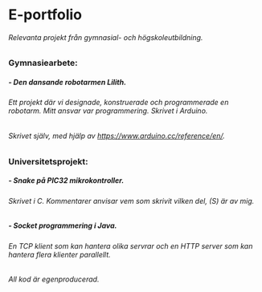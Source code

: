 # E-portfolio

###### Relevanta projekt från gymnasial- och högskoleutbildning.

### Gymnasiearbete:

##### - Den dansande robotarmen Lilith. 
###### Ett projekt där vi designade, konstruerade och programmerade en robotarm. Mitt ansvar var programmering. Skrivet i Arduino.
###### Skrivet själv, med hjälp av https://www.arduino.cc/reference/en/.


### Universitetsprojekt:

##### - Snake på PIC32 mikrokontroller. 
###### Skrivet i C. Kommentarer anvisar vem som skrivit vilken del, (S) är av mig.

##### - Socket programmering i Java.
###### En TCP klient som kan hantera olika servrar och en HTTP server som kan hantera flera klienter parallellt.
###### All kod är egenproducerad. 
